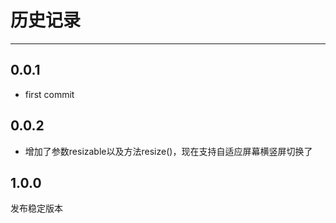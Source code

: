 # 历史记录

---


## 0.0.1
* first commit

## 0.0.2
* 增加了参数resizable以及方法resize()，现在支持自适应屏幕横竖屏切换了

## 1.0.0

发布稳定版本